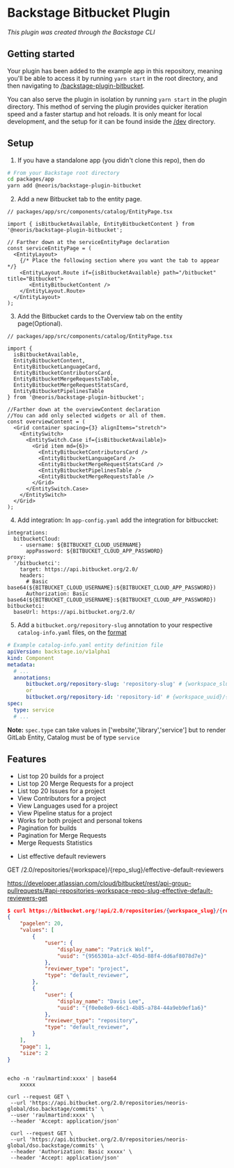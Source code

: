 # Backstage Bitbucket Plugin

_This plugin was created through the Backstage CLI_

## Getting started

Your plugin has been added to the example app in this repository, meaning you'll be able to access it by running `yarn start` in the root directory, and then navigating to [/backstage-plugin-bitbucket](http://localhost:3000/backstage-plugin-bitbucket).

You can also serve the plugin in isolation by running `yarn start` in the plugin directory.
This method of serving the plugin provides quicker iteration speed and a faster startup and hot reloads.
It is only meant for local development, and the setup for it can be found inside the [/dev](./dev) directory.

## Setup

1. If you have a standalone app (you didn't clone this repo), then do

```bash
# From your Backstage root directory
cd packages/app
yarn add @neoris/backstage-plugin-bitbucket
```

2. Add a new Bitbucket tab to the entity page.

```tsx
// packages/app/src/components/catalog/EntityPage.tsx

import { isBitbucketAvailable, EntityBitbucketContent } from '@neoris/backstage-plugin-bitbucket';

// Farther down at the serviceEntityPage declaration
const serviceEntityPage = (
  <EntityLayout>
    {/* Place the following section where you want the tab to appear */}
    <EntityLayout.Route if={isBitbucketAvailable} path="/bitbucket" title="Bitbucket">
       <EntityBitbucketContent />
    </EntityLayout.Route>
  </EntityLayout>
);
```

3. Add the Bitbucket cards to the Overview tab on the entity page(Optional).

```tsx
// packages/app/src/components/catalog/EntityPage.tsx

import {
  isBitbucketAvailable,
  EntityBitbucketContent,
  EntityBitbucketLanguageCard,
  EntityBitbucketContributorsCard,
  EntityBitbucketMergeRequestsTable,
  EntityBitbucketMergeRequestStatsCard,
  EntityBitbucketPipelinesTable
} from '@neoris/backstage-plugin-bitbucket';

//Farther down at the overviewContent declaration
//You can add only selected widgets or all of them.
const overviewContent = (
  <Grid container spacing={3} alignItems="stretch">
    <EntitySwitch>
      <EntitySwitch.Case if={isBitbucketAvailable}>
        <Grid item md={6}>
          <EntityBitbucketContributorsCard />
          <EntityBitbucketLanguageCard />
          <EntityBitbucketMergeRequestStatsCard />
          <EntityBitbucketPipelinesTable />
          <EntityBitbucketMergeRequestsTable />
        </Grid>
      </EntitySwitch.Case>
    </EntitySwitch>
  </Grid>
);
```

4. Add integration:
In `app-config.yaml` add the integration for bitbuccket:
```
integrations:
  bitbucketCloud:
    - username: ${BITBUCKET_CLOUD_USERNAME}
      appPassword: ${BITBUCKET_CLOUD_APP_PASSWORD}
proxy:
  '/bitbucketci':
    target: https://api.bitbucket.org/2.0/
    headers:
      # Basic base64(${BITBUCKET_CLOUD_USERNAME}:${BITBUCKET_CLOUD_APP_PASSWORD})
      Authorization: Basic base64(${BITBUCKET_CLOUD_USERNAME}:${BITBUCKET_CLOUD_APP_PASSWORD})
bitbucketci:
  baseUrl: https://api.bitbucket.org/2.0/
```

5. Add a `bitbucket.org/repository-slug` annotation to your respective `catalog-info.yaml` files, on the [format](https://backstage.io/docs/architecture-decisions/adrs-adr002#format)

```yaml
# Example catalog-info.yaml entity definition file
apiVersion: backstage.io/v1alpha1
kind: Component
metadata:
  # ...
  annotations:
      bitbucket.org/repository-slug: 'repository-slug' # {workspace_slug}/{repo_slug}
      or
      bitbucket.org/repository-id: 'repository-id' # {workspace_uuid}/{repo_uuid}
spec:
  type: service
  # ...
```

**Note:** `spec.type` can take values in ['website','library','service'] but to render GitLab Entity, Catalog must be of type `service`

## Features

- List top 20 builds for a project
- List top 20 Merge Requests for a project
- List top 20 Issues for a project
- View Contributors for a project
- View Languages used for a project
- View Pipeline status for a project
- Works for both project and personal tokens
- Pagination for builds
- Pagination for Merge Requests
- Merge Requests Statistics


+ List effective default reviewers

GET /2.0/repositories/{workspace}/{repo_slug}/effective-default-reviewers

https://developer.atlassian.com/cloud/bitbucket/rest/api-group-pullrequests/#api-repositories-workspace-repo-slug-effective-default-reviewers-get

```json
$ curl https://bitbucket.org/!api/2.0/repositories/{workspace_slug}/{repo_slug}/effective-default-reviewers?page=1&pagelen=20
{
    "pagelen": 20,
    "values": [
        {
            "user": {
                "display_name": "Patrick Wolf",
                "uuid": "{9565301a-a3cf-4b5d-88f4-dd6af8078d7e}"
            },
            "reviewer_type": "project",
            "type": "default_reviewer",
        },
        {
            "user": {
                "display_name": "Davis Lee",
                "uuid": "{f0e0e8e9-66c1-4b85-a784-44a9eb9ef1a6}"
            },
            "reviewer_type": "repository",
            "type": "default_reviewer",
        }
    ],
    "page": 1,
    "size": 2
}
```
```curl

echo -n 'raulmartind:xxxx' | base64
    xxxxx

curl --request GET \
 --url 'https://api.bitbucket.org/2.0/repositories/neoris-global/dso.backstage/commits' \
 --user 'raulmartind:xxxx' \
 --header 'Accept: application/json'

 curl --request GET \
 --url 'https://api.bitbucket.org/2.0/repositories/neoris-global/dso.backstage/commits' \
 --header 'Authorization: Basic xxxxx' \
 --header 'Accept: application/json'

```

